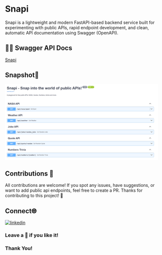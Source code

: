 # Snapi

Snapi is a lightweight and modern FastAPI-based backend service built for experimenting with public APIs, rapid endpoint development, and clean, automatic API documentation using Swagger (OpenAPI).


## 🧑‍💻 Swagger API Docs
[Snapi](https://snapi-swagger.onrender.com/docs)


## Snapshot📸
![Home page](Snapshot.png)

## Contributions 🤝
All contributions are welcome! If you spot any issues, have suggestions, or want to add public api endpoints, feel free to create a PR. Thanks for contributing to this project! 🚀

## Connect🌐
[![linkedin](https://img.shields.io/badge/linkedin-0A66C2?style=for-the-badge&logo=linkedin&logoColor=white)](https://www.linkedin.com/in/alokverma18/)

### Leave a 🌟 if you like it!

### Thank You!
